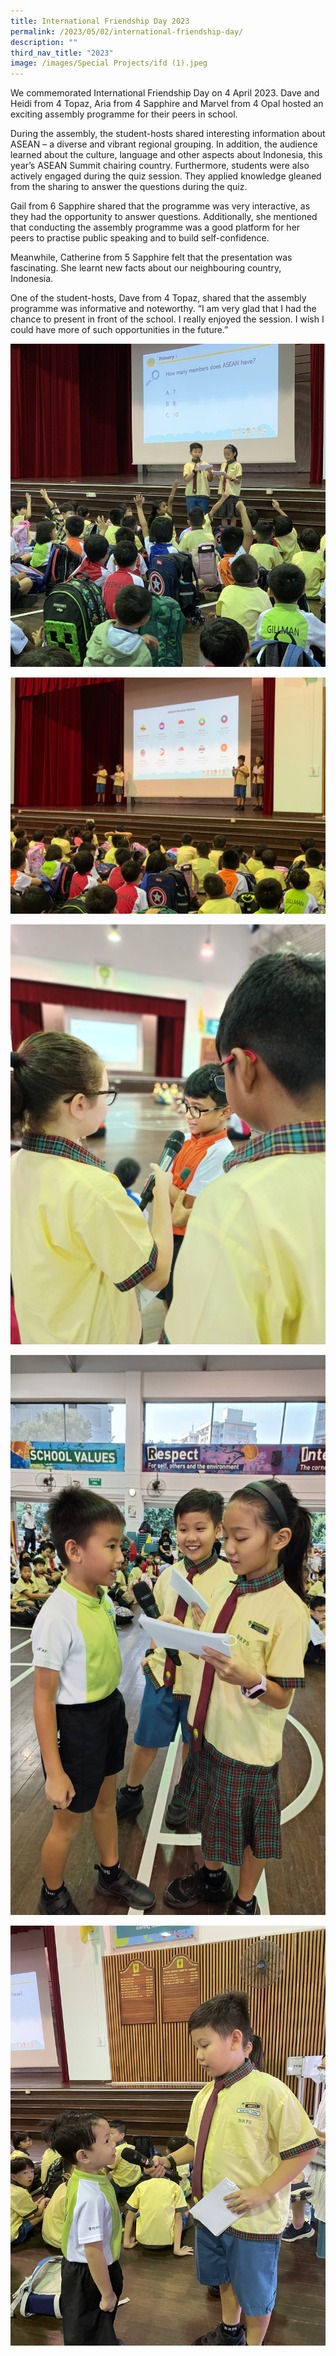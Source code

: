 ```yaml
---
title: International Friendship Day 2023
permalink: /2023/05/02/international-friendship-day/
description: ""
third_nav_title: "2023"
image: /images/Special Projects/ifd (1).jpeg
---
```

We commemorated International Friendship Day on 4 April 2023. Dave and Heidi from 4 Topaz, Aria from 4 Sapphire and Marvel from 4 Opal hosted an exciting assembly programme for their peers in school.

During the assembly, the student-hosts shared interesting information about ASEAN – a diverse and vibrant regional grouping. In addition, the audience learned about the culture, language and other aspects about Indonesia, this year’s ASEAN Summit chairing country. Furthermore, students were also actively engaged during the quiz session. They applied knowledge gleaned from the sharing to answer the questions during the quiz.

Gail from 6 Sapphire shared that the programme was very interactive, as they had the opportunity to answer questions. Additionally, she mentioned that conducting the assembly programme was a good platform for her peers to practise public speaking and to build self-confidence.

Meanwhile, Catherine from 5 Sapphire felt that the presentation was fascinating. She learnt new facts about our neighbouring country, Indonesia.

One of the student-hosts, Dave from 4 Topaz, shared that the assembly programme was informative and noteworthy. “I am very glad that I had the chance to present in front of the school. I really enjoyed the session. I wish I could have more of such opportunities in the future.”

![](/images/2023%20Photos/ifd%20(1).jpeg)

![](/images/2023%20Photos/ifd%202023%20(2).jpeg)

![](/images/2023%20Photos/ifd%202023%20(3).jpeg)

![](/images/2023%20Photos/ifd%202023%20(4).jpeg)

![](/images/2023%20Photos/ifd%202023%20(5).jpeg)